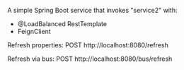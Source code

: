 A simple Spring Boot service that invokes "service2" with:
- @LoadBalanced RestTemplate
- FeignClient
 
Refresh properties:
	POST http://localhost:8080/refresh
	
Refresh via bus:
	POST http://localhost:8080/bus/refresh